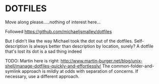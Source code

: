 DOTFILES
========

Move along please.....nothing of interest here...

Followed https://github.com/michaeljsmalley/dotfiles

But I didn't like the way Michael took the dot out of the dotfiles. Self-description is always better than description by location, surely? A dotfile that's lost its dot is a sad thing indeed

TODO: Martin here is right: http://www.martin-burger.net/blog/unix-shell/manage-dotfiles-quickly-and-effortlessly/
The common-folder-and-symlink approach is mildly at odds with separation of concerns. If necessary, use a different approach. 


